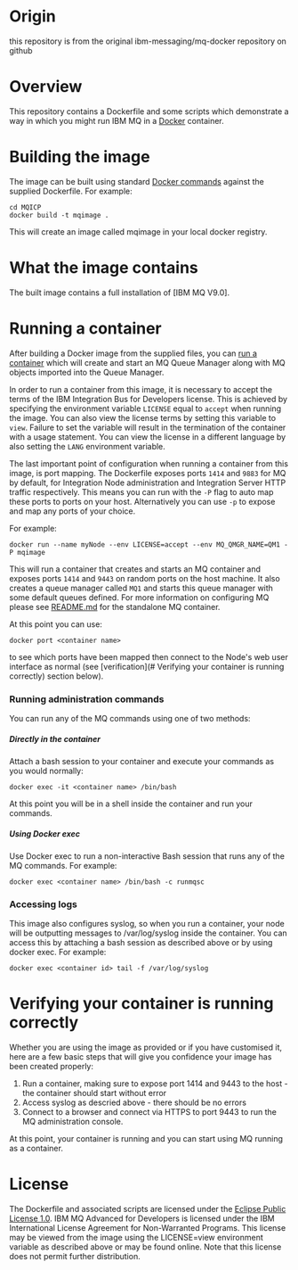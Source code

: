 # Origin

this repository is from the original ibm-messaging/mq-docker repository on github

# Overview

This repository contains a Dockerfile and some scripts which demonstrate a way in which you might run IBM MQ in a [Docker](https://www.docker.com/whatisdocker/) container.

# Building the image

The image can be built using standard [Docker commands](https://docs.docker.com/userguide/dockerimages/) against the supplied Dockerfile.  For example:

~~~
cd MQICP
docker build -t mqimage .
~~~

This will create an image called mqimage in your local docker registry.

# What the image contains

The built image contains a full installation of [IBM MQ V9.0].  

# Running a container

After building a Docker image from the supplied files, you can [run a container](https://docs.docker.com/userguide/usingdocker/) which will create and start an MQ Queue Manager along with MQ objects imported into the Queue Manager.

In order to run a container from this image, it is necessary to accept the terms of the IBM Integration Bus for Developers license.  This is achieved by specifying the environment variable `LICENSE` equal to `accept` when running the image.  You can also view the license terms by setting this variable to `view`. Failure to set the variable will result in the termination of the container with a usage statement.  You can view the license in a different language by also setting the `LANG` environment variable.

The last important point of configuration when running a container from this image, is port mapping.  The Dockerfile exposes ports `1414` and `9883` for MQ by default, for Integration Node administration and Integration Server HTTP traffic respectively.  This means you can run with the `-P` flag to auto map these ports to ports on your host.  Alternatively you can use `-p` to expose and map any ports of your choice.

For example:

~~~
docker run --name myNode --env LICENSE=accept --env MQ_QMGR_NAME=QM1 -P mqimage
~~~

This will run a container that creates and starts an MQ container and exposes ports `1414` and `9443` on random ports on the host machine. It also creates a queue manager called `MQ1` and starts this queue manager with some default queues defined.
For more information on configuring MQ please see [README.md](https://github.com/ibm-messaging/mq-docker/blob/master/README.md) for the standalone MQ container.

At this point you can use:
~~~
docker port <container name>
~~~

to see which ports have been mapped then connect to the Node's web user interface as normal (see [verification](# Verifying your container is running correctly) section below).

### Running administration commands

You can run any of the MQ commands using one of two methods:

##### Directly in the container

Attach a bash session to your container and execute your commands as you would normally:

~~~
docker exec -it <container name> /bin/bash
~~~

At this point you will be in a shell inside the container and run your commands.

##### Using Docker exec

Use Docker exec to run a non-interactive Bash session that runs any of the MQ commands.  For example:

~~~
docker exec <container name> /bin/bash -c runmqsc
~~~

### Accessing logs

This image also configures syslog, so when you run a container, your node will be outputting messages to /var/log/syslog inside the container.  You can access this by attaching a bash session as described above or by using docker exec.  For example:

~~~
docker exec <container id> tail -f /var/log/syslog
~~~

# Verifying your container is running correctly

Whether you are using the image as provided or if you have customised it, here are a few basic steps that will give you confidence your image has been created properly:

1. Run a container, making sure to expose port 1414 and 9443 to the host - the container should start without error
2. Access syslog as descried above - there should be no errors
3. Connect to a browser and connect via HTTPS to port 9443 to run the MQ administration console.

At this point, your container is running and you can start using MQ running as a container.


# License

The Dockerfile and associated scripts are licensed under the [Eclipse Public License 1.0](./LICENSE). 
IBM MQ Advanced for Developers is licensed under the IBM International License Agreement for Non-Warranted Programs. This license may be viewed from the image using the LICENSE=view environment variable as described above or may be found online. Note that this license does not permit further distribution.
